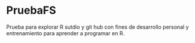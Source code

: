 # PruebaFS
Prueba para explorar R sutdio y git hub con fines de desarrollo personal y entrenamiento para aprender a programar en R.
